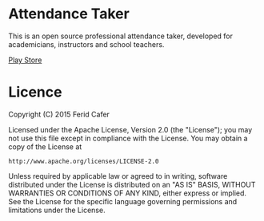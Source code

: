 # Attendance Taker

This is an open source professional attendance taker, developed for academicians, instructors and school teachers.

[Play Store](https://play.google.com/store/apps/details?id=com.ferid.app.classroom)


# Licence

Copyright (C) 2015 Ferid Cafer

Licensed under the Apache License, Version 2.0 (the "License");
you may not use this file except in compliance with the License.
You may obtain a copy of the License at

    http://www.apache.org/licenses/LICENSE-2.0

Unless required by applicable law or agreed to in writing, software
distributed under the License is distributed on an "AS IS" BASIS,
WITHOUT WARRANTIES OR CONDITIONS OF ANY KIND, either express or implied.
See the License for the specific language governing permissions and
limitations under the License.